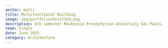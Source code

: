 ```yaml
---
anchor: multi
title: Multifunctional Building
image: img/portfolio/Untitled.png
description: 6th semester Mackenzie Presbyterian University São Paulo, Brazil. Find my portfolio <a href="issuu.com/douglasvaleirolopes/docs/portfolio_online?e=23661063/33524900">here</a>.
team: Single
date: June 2015
category: Architecture
---
```

